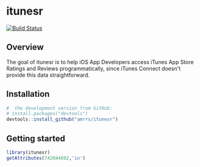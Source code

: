 # itunesr
[![Build Status](https://travis-ci.org/amrrs/itunesr.svg?branch=master)](https://travis-ci.org/amrrs/itunesr)

Overview
--------
The goal of itunesr is to help iOS App Developers access iTunes App Store Ratings and Reviews programmatically, since iTunes Connect doesn't provide this data straightforward.

Installation
------------

``` r
#  the development version from GitHub:
# install.packages("devtools")
devtools::install_github("amrrs/itunesr")
```

Getting started
---------------

``` r
library(itunesr)
getAttributes(742044692,'in')
```


